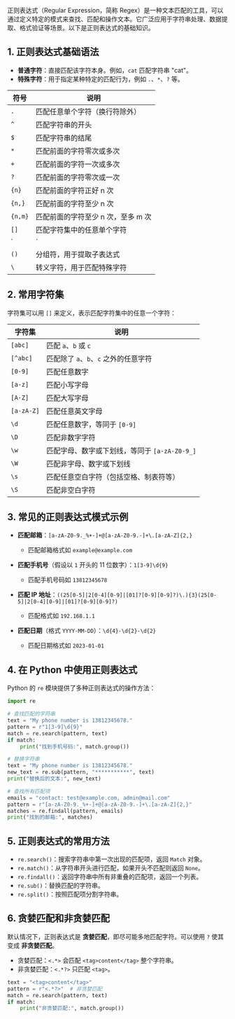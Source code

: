 正则表达式（Regular Expression，简称 Regex）是一种文本匹配的工具，可以通过定义特定的模式来查找、匹配和操作文本。它广泛应用于字符串处理、数据提取、格式验证等场景。以下是正则表达式的基础知识。

## 1. 正则表达式基础语法

- **普通字符**：直接匹配该字符本身。例如，`cat` 匹配字符串 "cat"。
- **特殊字符**：用于指定某种特定的匹配行为，例如 `.`、`*`、`?` 等。

| 符号  | 说明                                     |
|-------|----------------------------------------|
| `.`   | 匹配任意单个字符（换行符除外）                 |
| `^`   | 匹配字符串的开头                           |
| `$`   | 匹配字符串的结尾                           |
| `*`   | 匹配前面的字符零次或多次                     |
| `+`   | 匹配前面的字符一次或多次                     |
| `?`   | 匹配前面的字符零次或一次                     |
| `{n}` | 匹配前面的字符正好 n 次                      |
| `{n,}`| 匹配前面的字符至少 n 次                      |
| `{n,m}` | 匹配前面的字符至少 n 次，至多 m 次         |
| `[]`  | 匹配字符集中的任意单个字符                    |
| `|`   | 或运算符，匹配左边或右边的表达式                |
| `()`  | 分组符，用于提取子表达式                      |
| `\`   | 转义字符，用于匹配特殊字符                     |

## 2. 常用字符集

字符集可以用 `[]` 来定义，表示匹配字符集中的任意一个字符：

| 字符集      | 说明                             |
|-------------|--------------------------------|
| `[abc]`     | 匹配 `a`、`b` 或 `c`            |
| `[^abc]`    | 匹配除了 `a`、`b`、`c` 之外的任意字符  |
| `[0-9]`     | 匹配任意数字                     |
| `[a-z]`     | 匹配小写字母                     |
| `[A-Z]`     | 匹配大写字母                     |
| `[a-zA-Z]`  | 匹配任意英文字母                 |
| `\d`        | 匹配任意数字，等同于 `[0-9]`      |
| `\D`        | 匹配非数字字符                    |
| `\w`        | 匹配字母、数字或下划线，等同于 `[a-zA-Z0-9_]` |
| `\W`        | 匹配非字母、数字或下划线           |
| `\s`        | 匹配任意空白字符（包括空格、制表符等）   |
| `\S`        | 匹配非空白字符                    |

## 3. 常见的正则表达式模式示例

- **匹配邮箱**：`[a-zA-Z0-9._%+-]+@[a-zA-Z0-9.-]+\.[a-zA-Z]{2,}`  
  - 匹配邮箱格式如 `example@example.com`

- **匹配手机号**（假设以 `1` 开头的 11 位数字）：`1[3-9]\d{9}`  
  - 匹配手机号码如 `13812345678`

- **匹配 IP 地址**：`((25[0-5]|2[0-4][0-9]|[01]?[0-9][0-9]?)\.){3}(25[0-5]|2[0-4][0-9]|[01]?[0-9][0-9]?)`  
  - 匹配格式如 `192.168.1.1`

- **匹配日期**（格式 `YYYY-MM-DD`）：`\d{4}-\d{2}-\d{2}`  
  - 匹配日期格式如 `2023-01-01`

## 4. 在 Python 中使用正则表达式

Python 的 `re` 模块提供了多种正则表达式的操作方法：

```python
import re

# 查找匹配的字符串
text = "My phone number is 13812345678."
pattern = r"1[3-9]\d{9}"
match = re.search(pattern, text)
if match:
    print("找到手机号码:", match.group())

# 替换字符串
text = "My phone number is 13812345678."
new_text = re.sub(pattern, "***********", text)
print("替换后的文本:", new_text)

# 查找所有匹配项
emails = "contact: test@example.com, admin@mail.com"
pattern = r"[a-zA-Z0-9._%+-]+@[a-zA-Z0-9.-]+\.[a-zA-Z]{2,}"
matches = re.findall(pattern, emails)
print("找到的邮箱:", matches)
```

## 5. 正则表达式的常用方法

- `re.search()`：搜索字符串中第一次出现的匹配项，返回 `Match` 对象。
- `re.match()`：从字符串开头进行匹配，如果开头不匹配则返回 `None`。
- `re.findall()`：返回字符串中所有非重叠的匹配项，返回一个列表。
- `re.sub()`：替换匹配的字符串。
- `re.split()`：按照匹配项分割字符串。

## 6. 贪婪匹配和非贪婪匹配

默认情况下，正则表达式是 **贪婪匹配**，即尽可能多地匹配字符。可以使用 `?` 使其变成 **非贪婪匹配**。

- 贪婪匹配：`<.*>` 会匹配 `<tag>content</tag>` 整个字符串。
- 非贪婪匹配：`<.*?>` 只匹配 `<tag>`。

```python
text = "<tag>content</tag>"
pattern = r"<.*?>"  # 非贪婪匹配
match = re.search(pattern, text)
if match:
    print("非贪婪匹配:", match.group())
```

